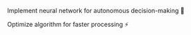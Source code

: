 Implement neural network for autonomous decision-making 🧠

Optimize algorithm for faster processing ⚡

